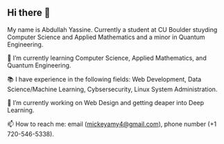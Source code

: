 ## Hi there 👋

My name is Abdullah Yassine. Currently a student at CU Boulder stuyding Computer Science and Applied Mathematics and a minor in Quantum Engineering.


🌱 I’m currently learning Computer Science, Applied Mathematics, and Quantum Engineering.

📚 I have experience in the following fields: Web Development, Data Science/Machine Learning, Cybsersecurity, Linux System Administration.

🔭 I’m currently working on Web Design and getting deaper into Deep Learning.

📫 How to reach me: email (mickeyamy4@gmail.com), phone number (+1 720-546-5338).

<!--
**abo3abd-y/abo3abd-y** is a ✨ _special_ ✨ repository because its `README.md` (this file) appears on your GitHub profile.

Here are some ideas to get you started:

- 🔭 I’m currently working on ...
- 🌱 I’m currently learning ...
- 👯 I’m looking to collaborate on ...
- 🤔 I’m looking for help with ...
- 💬 Ask me about ...
- 📫 How to reach me: ...
- 😄 Pronouns: ...
- ⚡ Fun fact: ...
-->

